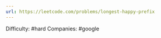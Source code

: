 ```yaml
---
url: https://leetcode.com/problems/longest-happy-prefix
---
```


Difficulty: #hard
Companies: #google